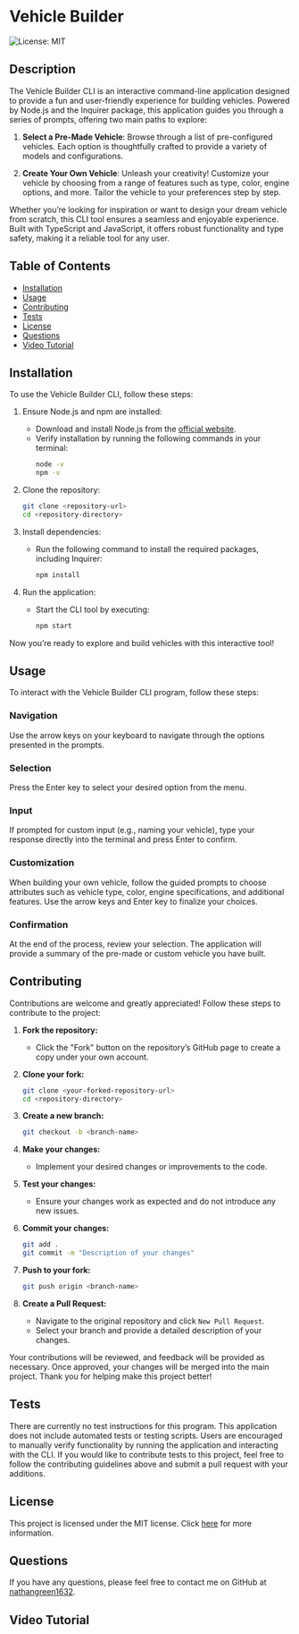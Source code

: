 # Vehicle Builder
![License: MIT](https://img.shields.io/badge/License-MIT-yellow.svg)

## Description

The Vehicle Builder CLI is an interactive command-line application designed to provide a fun and user-friendly experience for building vehicles. Powered by Node.js and the Inquirer package, this application guides you through a series of prompts, offering two main paths to explore:

1. **Select a Pre-Made Vehicle**: Browse through a list of pre-configured vehicles. Each option is thoughtfully crafted to provide a variety of models and configurations.

2. **Create Your Own Vehicle**: Unleash your creativity! Customize your vehicle by choosing from a range of features such as type, color, engine options, and more. Tailor the vehicle to your preferences step by step.

Whether you’re looking for inspiration or want to design your dream vehicle from scratch, this CLI tool ensures a seamless and enjoyable experience. Built with TypeScript and JavaScript, it offers robust functionality and type safety, making it a reliable tool for any user.

## Table of Contents
- [Installation](#installation)
- [Usage](#usage)
- [Contributing](#contributing)
- [Tests](#tests)
- [License](#license)
- [Questions](#questions)
- [Video Tutorial](#video-tutorial)

## Installation

To use the Vehicle Builder CLI, follow these steps:

1. Ensure Node.js and npm are installed:
    - Download and install Node.js from the [official website](https://nodejs.org/).
    - Verify installation by running the following commands in your terminal:
      ```bash
      node -v
      npm -v
      ```

2. Clone the repository:
   ```bash
   git clone <repository-url>
   cd <repository-directory>
   ```

3. Install dependencies:
    - Run the following command to install the required packages, including Inquirer:
      ```bash
      npm install
      ```

4. Run the application:
    - Start the CLI tool by executing:
      ```bash
      npm start
      ```

Now you’re ready to explore and build vehicles with this interactive tool!

## Usage

To interact with the Vehicle Builder CLI program, follow these steps:

### Navigation
Use the arrow keys on your keyboard to navigate through the options presented in the prompts.

### Selection
Press the Enter key to select your desired option from the menu.

### Input
If prompted for custom input (e.g., naming your vehicle), type your response directly into the terminal and press Enter to confirm.

### Customization
When building your own vehicle, follow the guided prompts to choose attributes such as vehicle type, color, engine specifications, and additional features. Use the arrow keys and Enter key to finalize your choices.

### Confirmation
At the end of the process, review your selection. The application will provide a summary of the pre-made or custom vehicle you have built.

## Contributing

Contributions are welcome and greatly appreciated! Follow these steps to contribute to the project:

1. **Fork the repository:**
    - Click the "Fork" button on the repository’s GitHub page to create a copy under your own account.

2. **Clone your fork:**
   ```bash
   git clone <your-forked-repository-url>
   cd <repository-directory>
   ```

3. **Create a new branch:**
   ```bash
   git checkout -b <branch-name>
   ```

4. **Make your changes:**
    - Implement your desired changes or improvements to the code.

5. **Test your changes:**
    - Ensure your changes work as expected and do not introduce any new issues.

6. **Commit your changes:**
   ```bash
   git add .
   git commit -m "Description of your changes"
   ```

7. **Push to your fork:**
   ```bash
   git push origin <branch-name>
   ```

8. **Create a Pull Request:**
    - Navigate to the original repository and click `New Pull Request`.
    - Select your branch and provide a detailed description of your changes.

Your contributions will be reviewed, and feedback will be provided as necessary. Once approved, your changes will be merged into the main project. Thank you for helping make this project better!

## Tests

There are currently no test instructions for this program. This application does not include automated tests or testing scripts. Users are encouraged to manually verify functionality by running the application and interacting with the CLI. If you would like to contribute tests to this project, feel free to follow the contributing guidelines above and submit a pull request with your additions.

## License

This project is licensed under the MIT license. Click [here](https://opensource.org/licenses/MIT) for more information.

## Questions

If you have any questions, please feel free to contact me on GitHub at [nathangreen1632](https://github.com/nathangreen1632).

## Video Tutorial
